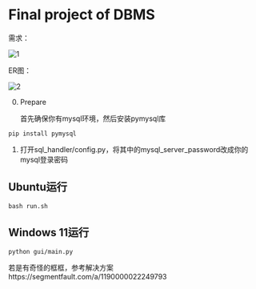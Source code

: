 # Final project of DBMS

需求：

![1](image/requirements.png)

ER图：

![2](image/er.png)

0. Prepare

   首先确保你有mysql环境，然后安装pymysql库

```
pip install pymysql
```

1. 打开sql_handler/config.py，将其中的mysql_server_password改成你的mysql登录密码

## Ubuntu运行

```
bash run.sh
```
## Windows 11运行

```
python gui/main.py
```

若是有奇怪的框框，参考解决方案https://segmentfault.com/a/1190000022249793